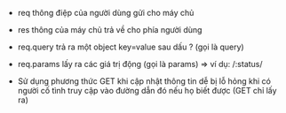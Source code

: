 * req thông điệp của người dùng gửi cho máy chủ
* res thông của máy chủ trả về cho phía người dùng
* req.query trả ra một object key=value sau dấu ? (gọi là query)
* req.params lấy ra các giá trị động (gọi là params) => ví dụ: /:status/ 

* Sử dụng phương thức GET khi cập nhật thông tin dễ bị lỗ hỏng khi có người cố tình truy cập vào đường dẫn đó nếu họ biết được (GET chỉ lấy ra)